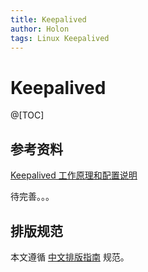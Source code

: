 ```yaml
---
title: Keepalived
author: Holon
tags: Linux Keepalived
---
```




# Keepalived

@[TOC]
## 参考资料
[Keepalived 工作原理和配置说明](https://www.cnblogs.com/centos2017/p/7896780.html)

待完善。。。

## 排版规范
本文遵循 [中文排版指南](https://github.com/mzlogin/chinese-copywriting-guidelines) 规范。